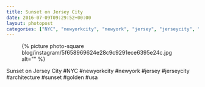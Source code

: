 ```yaml
---
title: Sunset on Jersey City
date: 2016-07-09T09:29:52+00:00
layout: photopost
categories: ["NYC", "newyorkcity", "newyork", "jersey", "jerseycity", "architecture", "sunset", "golden", "usa", "photos", "instagram"]
---
```


<figure class="photo photo--square">
  {% picture photo-square blog/instagram/5f658969624e28c9c9291ece6395e24c.jpg alt="" %}
</figure>

Sunset on Jersey City
#NYC #newyorkcity #newyork #jersey #jerseycity #architecture #sunset #golden #usa
